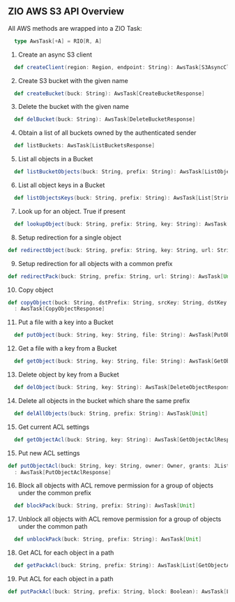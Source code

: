 ## ZIO AWS S3 API Overview

All AWS methods are wrapped into a ZIO Task:

```scala
  type AwsTask[+A] = RIO[R, A]
```

1. Create an async S3 client
```scala
  def createClient(region: Region, endpoint: String): AwsTask[S3AsyncClient]
```

2. Create S3 bucket with the given name
```scala
  def createBucket(buck: String): AwsTask[CreateBucketResponse]
```

3. Delete the bucket with the given name
```scala
  def delBucket(buck: String): AwsTask[DeleteBucketResponse]
```

4. Obtain a list of all buckets owned by the authenticated sender
```scala
  def listBuckets: AwsTask[ListBucketsResponse]
```

5. List all objects in a Bucket
```scala
  def listBucketObjects(buck: String, prefix: String): AwsTask[ListObjectsV2Response]
```

6. List all object keys in a Bucket
```scala
  def listObjectsKeys(buck: String, prefix: String): AwsTask[List[String]]
```

7. Look up for an object. True if present
```scala
  def lookupObject(buck: String, prefix: String, key: String): AwsTask[Boolean]
```

8. Setup redirection for a single object
```scala
def redirectObject(buck: String, prefix: String, key: String, url: String): AwsTask[CopyObjectResponse]
```

9. Setup redirection for all objects with a common prefix
```scala
def redirectPack(buck: String, prefix: String, url: String): AwsTask[Unit]
```

10. Copy object
```scala
def copyObject(buck: String, dstPrefix: String, srcKey: String, dstKey: String)
  : AwsTask[CopyObjectResponse]
```

11. Put a file with a key into a Bucket
```scala
  def putObject(buck: String, key: String, file: String): AwsTask[PutObjectResponse]
```

12. Get a file with a key from a Bucket
```scala 
  def getObject(buck: String, key: String, file: String): AwsTask[GetObjectResponse]
```

13. Delete object by key from a Bucket
```scala
  def delObject(buck: String, key: String): AwsTask[DeleteObjectResponse]
```

14. Delete all objects in the bucket which share the same prefix
```scala
  def delAllObjects(buck: String, prefix: String): AwsTask[Unit]
```

15. Get current ACL settings
```scala
  def getObjectAcl(buck: String, key: String): AwsTask[GetObjectAclResponse]
```

15. Put new ACL settings
```scala
def putObjectAcl(buck: String, key: String, owner: Owner, grants: JList[Grant])
  : AwsTask[PutObjectAclResponse]
```

16. Block all objects with ACL remove permission for a group of objects under the common prefix
```scala
  def blockPack(buck: String, prefix: String): AwsTask[Unit]
```

17. Unblock all objects with ACL remove permission for a group of objects under the common path
```scala 
  def unblockPack(buck: String, prefix: String): AwsTask[Unit]
```

18. Get ACL for each object in a path
```scala
  def getPackAcl(buck: String, prefix: String): AwsTask[List[GetObjectAclResponse]]
```

19. Put ACL for each object in a path
```scala
def putPackAcl(buck: String, prefix: String, block: Boolean): AwsTask[List[PutObjectAclResponse]]
```